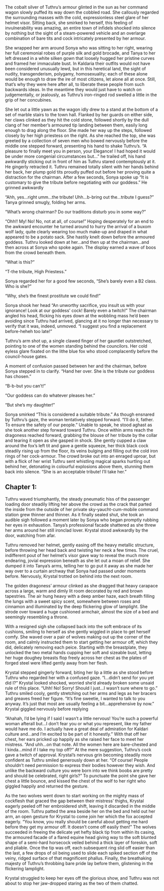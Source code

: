 The cobalt silver of Tuthru’s armour glinted in the sun as her command wagon slowly puffed its way down the cobbled road. She callously regarded the surrounding masses with the cold, expressionless steel glare of her helmet visor. Sitting back, she smirked to herself, this feeling of invulnerability was amazing, an entire town of infidels shocked into silence by nothing but the sight of a steam-powered vehicle and an overlarge combination of bare tits and cock intricately presented by her armour.

She wrapped her arm around Sonya who was sitting to her right, wearing her full ceremonial robes of purple silk and gold brocade, and Tanya to her left dressed in a white silken gown that loosely hugged her pristine curves and framed her immaculate bust. In Kaldaria their outfits would not have been considered unusually lewd, but in this heretical land, the sight of nudity, transgenderism, polygamy, homosexuality; each of these alone would be enough to draw the ire of most citizens, let alone all at once. Still, that’s why they were here after all, to liberate these people from such backwards ideas. In the meantime they would just have to watch on judgementally, or jealously, as Tuthru’s iron-ringed rod swelled a little in the grip of her concubines.

She let out a little yawn as the wagon idly drew to a stand at the bottom of a set of marble stairs to the town hall. Flanked by her guards on either side, her claws clinked as they hit the cold stone, followed shortly by the dull clang of her member’s armoured tip landing between them, easily long enough to drag along the floor. She made her way up the steps, followed closely by her high priestess on the right. As she reached the top, she was greeted by a collection of seven men who bowed nervously before the middle one stepped forward, presenting his hand to shake Tuthru’s. “A pleasure to finally meet you in person, your Elegance! I had hoped it would be under more congenial circumstances but...” he trailed off, his hand awkwardly sticking out in front of him as Tuthru stared contemptously at it. He gingerly retracted it. Tuthru remained totally silent with her hands behind her back, her plump gold tits proudly puffed out before her proving quite a distraction for the chairman. After a few seconds, Sonya spoke up “It is customary to give the tribute before negotiating with our goddess.” He grinned awkwardly

“Ahh, yes...right umm...the tribute! Uhh...b-bring out the...tribute I guess?” Tanya grinned smugly, folding her arms.

“What’s wrong chairman? Do our traditions disturb you in some way?”

“Ohh!! My! No! No, not at all, of course!” Hoping desperately for an end to the awkward encounter he turned around to hurry the arrival of a buxom wolf lady, quite clearly wearing too much make-up and draped in what appeared to be a potato sack. She hastily knelt down before the armoured goddess. Tuthru looked down at her...and then up at the chairman...and then across at Sonya who spoke again. The display earned a wave of boos from the crowd beneath them.

“What is this?”

“T-the tribute, High Priestess.”

Sonya regarded her for a good few seconds, “She’s barely even a B2 class. Who is she?”

“Why, she’s the finest prostitute we could find!”

Sonya shook her head “An unworthy sacrifice, you insult us with your ignorance! Look at our goddess’ cock! Barely even a twitch!” The chairman angled his head, flicking his eyes down at the wobbling mass he’d been avoiding since Tuthru had arrived, glancing at it no longer than necessary to verify that it was, indeed, unmoved. “I suggest you find a replacement before-heheh too late!”

Tuthru’s arm shot up, a single clawed finger of her gauntlet outstretched, pointing to one of the women standing behind the councilors. Her cold eyless glare fixated on the lithe blue fox who stood complacently before the council-house gates.

A moment of confusion passed between her and the chairman, before Sonya stepped in to clarify. “Hand her over. She is the tribute our goddess has chosen.”

“B-b-but you can’t!”

“Our goddess can do whatever pleases her.”

“But she’s my daughter!”

Sonya smirked “This is considered a suitable tribute.” As though ensnared by Tuthru’s gaze, the woman tentatively stepped forward. “I’ll do it, father. To ensure the safety of our people.” Unable to speak, he stood aghast as she took another step forward toward Tuthru. Once within arms reach the dragoness reached forward, grabbing the blouse of her tribute by the collar and tearing it open as she gasped in shock. She gently cupped a claw around the fox’s left tit and gave a gentle squeeze, her thick black cock steadily rising up from the floor, its veins bulging and filling out the cold iron rings of her cock-armour. The crowd broke out into an enraged uproar, but with a flick of her wrist Tuthru sent whistling magical sparks hurtling out behind her, detonating in colourful explosions above them, stunning them back into silence. “She is an acceptable tribute! I’ll take her.”

## Chapter 1:

Tuthru waved triumphantly, the steady pneumatic hiss of the passenger loading door steadily lifting her above the crowd as the crack that parted the inside from the outside of her private sky-yaucht-cum-mobile command station grew thinner and thinner. As it finally sealed shut, she took an audible sigh followed a moment later by Sonya who began promptly rubbing her eyes in exhaustion. Tanya’s professional facade shattered as she threw her arms around her still ironclad lover. Krystal stood awkwardly by the door, watching from afar.

Tuthru removed her helmet, gently easing off the heavy metallic structure, before throwing her head back and twisting her neck a few times. The cruel, indifferent pout of her helmet’s visor gave way to reveal the much more endearing, jovial expression beneath as she let out a moan of relief. She dumped it into Tanya’s arms, telling her to go put it away as she made her way over to a curtain archway that Sonya had passed under moments before. Nervously, Krystal trotted on behind into the next room.

The golden dragoness’ armour clinked as she dragged that heavy carapace across a large, warm and dimly lit room decorated by red and brown tapestries. The air hung heavy with a deep amber haze, each breath filling the lungs with a sweet spicy scent, somewhere between roses and cinnamon and illuminated by the deep flickering glow of lamplight. She strode over toward a huge cushioned armchair, almost the size of a bed and seemingly resembling a throne.

With a resigned sigh she collapsed back into the soft embrace of its cushions, smiling to herself as she gently wiggled in place to get herself comfy. She waved over a pair of wolves making out up the corner of the room, and calmly instructed them to start getting her armour off, which they did, delicately removing each peice. Starting with the breastplate, they unlocked the two metal hands cupping her soft and sizeable bust, letting her huge doughey breasts flop freely across her chest as the plates of forged steel were lifted gently away from her flesh.

Krystal stepped gingerly forward, biting her lip a little as she stood before Tuthru who regarded her with a confused gaze. “I...didn’t send for you yet did I?” Krystal looked shocked, worried she’d already broken some unsaid rule of this place. “Uhh! No! Sorry! Should I just...I wasn’t sure where to go.” Tuthru smiled cooly, gently stretching out her arms and legs as her bracers and greaves freed her figure. “It’s fine sweetie, I wanted to talk to you anyway. It’s just that most are usually feeling a bit...apprehensive by now.” Krystal giggled nervously before replying

“Ahahah, I’d be lying if I said I wasn’t a little nervous! You’re such a powerful woman afterall but...I don’t fear you or what you represent, like my father would have me do. I actually have a great deal of admiration for Kaldari culture and...and I’m excited to be part of it honestly.” With that off her chest, her ears pricked up happily as she raised her face to meet her mistress. “And uhh...on that note. All the women here are bare-chested and I kinda...mind if I take my top off?” At the mere suggestion, Tuthru’s cock gave a twitch of approval. Krystal’s nervous grin becoming steadily more confident as Tuthru smiled generously down at her. “Of course! People shouldn’t need permission to express their bodies however they wish. And unlike the backward culture you were born into we think boobs are pretty and should be celebrated, right girls?” To punctuate the point she gave her chest a little bounce, and kissed the chest of the wolf to her right who giggled happily and returned the gesture.

As the two wolves went down to start working on the mighty mass of cockflesh that graced the gap between their mistress’ thighs, Krystal eagerly peeled off her embroidered shift, leaving it discarded in the middle of the room. Tuthru patted the area beside her on the bed and held out her arm, an open gesture for Krystal to come join her which the fox accepted eagerly. “You know, you really should be careful about getting me hard before they get my armour off. It doesn’t come off easily then!” The wolves succeeded in freeing the delicate yet hefty black tip from within its casing, the armoured facade of a flared equine head giving way to the soft blunted shape of a semi-hard horsecock veiled behind a thick layer of foreskin, soft and pliable. Once the tip was off, each subsequent ring slid off easier than the last, a few drops of oil being used to slide each spiked section off of the veiny, ridged surface of that magnificent phallus. Finally, the breathaking majesty of Tuthru’s throbbing bare pride lay before them, glistening in the flickering lamplight.

Krystal struggled to keep her eyes off the glorious show, and Tuthru was not about to stop her jaw-dropped staring as the two of them chatted.